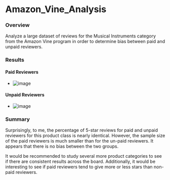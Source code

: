 # Amazon_Vine_Analysis
### Overview
Analyze a large dataset of reviews for the Musical Instruments category from the Amazon Vine program in order to determine bias between paid and unpaid reviewers.

### Results
#### Paid Reviewers
 - ![image](https://user-images.githubusercontent.com/81878169/130381465-30f56bd4-399f-4ecf-aa75-94b2bf7e7c5e.png)

#### Unpaid Reviewers
 - ![image](https://user-images.githubusercontent.com/81878169/130381501-3a02c57a-3aa2-45bf-8297-0ce40a173984.png)


### Summary
Surprisingly, to me, the percentage of 5-star reviews for paid and unpaid reviewers for this product class is nearly identical.  However, the sample size of the paid reviewers is much smaller than for the un-paid reviewers.  It appears that there is no bias between the two groups.

It would be recommended to study several more product categories to see if there are consistent results across the board.  Additionally, it would be interesting to see if paid reviewers tend to give more or less stars than non-paid reviewers.

